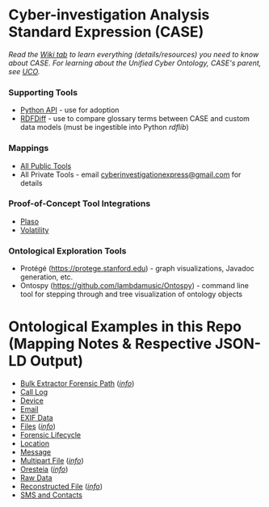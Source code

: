 # Cyber-investigation Analysis Standard Expression (CASE)

_Read the [Wiki tab](https://github.com/ucoProject/CASE/wiki) to learn everything (details/resources) you need to know about CASE._
_For learning about the Unified Cyber Ontology, CASE's parent, see [UCO](https://github.com/ucoProject/UCO)._


### Supporting Tools
- [Python API](https://github.com/ucoProject/CASE-Python-API) - use for adoption
- [RDFDiff](https://github.com/ucoProject/RDFDiff) - use to compare glossary terms between CASE and custom data models (must be ingestible into Python _rdflib_)


### Mappings
- [All Public Tools](https://github.com/ucoProject/CASE-Mappings)
- All Private Tools - email cyberinvestigationexpress@gmail.com for details


### Proof-of-Concept Tool Integrations
- [Plaso](https://github.com/ucoProject/CASE-Plaso-Implementation)
- [Volatility](https://github.com/ucoProject/CASE-Volatility-Implementation)


### Ontological Exploration Tools
- Protégé (https://protege.stanford.edu) - graph visualizations, Javadoc generation, etc.
- Ontospy (https://github.com/lambdamusic/Ontospy) - command line tool for stepping through and tree visualization of ontology objects


# Ontological Examples in this Repo (Mapping Notes & Respective JSON-LD Output)
- [Bulk Extractor Forensic Path](examples/bulk_extractor_forensic_path.json) (*[info](examples/bulk_extractor_forensic_path.md)*)
- [Call Log](examples/call_log.json)
- [Device](examples/device.json)
- [Email](examples/email.json)
- [EXIF Data](examples/exif_data.json)
- [Files](examples/file.json) (*[info](examples/file.md)*)
- [Forensic Lifecycle](examples/forensic_lifecycle.json)
- [Location](examples/location.json)
- [Message](examples/message.json)
- [Multipart File](examples/multipart_file.json) (*[info](examples/multipart_file.md)*)
- [Oresteia](examples/Oresteia.json) (*[info](examples/Oresteia.md)*)
- [Raw Data](examples/raw_data.json)
- [Reconstructed File](examples/reconstructed_file.json) (*[info](examples/reconstructed_file.md)*)
- [SMS and Contacts](examples/sms_and_contacts.json)
